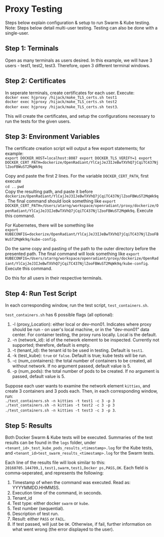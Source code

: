 # Proxy Testing 
Steps below explain configuration & setup to run Swarm & Kube testing. <br />
Note: Steps below detail multi-user testing. Testing can also be done with a single-user. 


## Step 1: Terminals
Open as many terminals as users desired. In this example, we will have 3 users - test1, test2, test3. Therefore, open 3 different terminal windows. 


## Step 2: Certificates
In seperate terminals, create certificates for each user. Execute: <br />
`docker exec hjproxy /hijack/make_TLS_certs.sh test1` <br />
`docker exec hjproxy /hijack/make_TLS_certs.sh test2` <br />
`docker exec hjproxy /hijack/make_TLS_certs.sh test3`. <br />

This will create the certificates, and setup the configurations necessary to run the tests for the given users. 



## Step 3: Environment Variables
The certificate creation script will output a few export statements; for example: <br />
`export DOCKER_HOST=localhost:8087
export DOCKER_TLS_VERIFY=1
export DOCKER_CERT_PATH=dockerize/OpenRadiant/YlCajJeJ3IJeBwTXVhQ7jCqiTC437NjlZooFBWuST2MqWk9q` <br />

Copy and paste the first 2 lines. For the variable `DOCKER_CERT_PATH`, first execute <br />
`cd ..`
`pwd` <br />
Copy the resulting path, and paste it before `dockerize/OpenRadiant/YlCajJeJ3IJeBwTXVhQ7jCqiTC437NjlZooFBWuST2MqWk9q`. The final command should look something like 
`export DOCKER_CERT_PATH=/Users/atarng/workspace/openradiant/proxy/dockerize/OpenRadiant/YlCajJeJ3IJeBwTXVhQ7jCqiTC437NjlZooFBWuST2MqWk9q`. 
Execute this command. <br />

For Kubernetes, there will be something like <br />
`export KUBECONFIG=dockerize/OpenRadiant/YlCajJeJ3IJeBwTXVhQ7jCqiTC437NjlZooFBWuST2MqWk9q/kube-config`. 

Do the same copy and pasting of the path to the outer directory before the presented path. The final command will look something like
`export KUBECONFIG=/Users/atarng/workspace/openradiant/proxy/dockerize/OpenRadiant/YlCajJeJ3IJeBwTXVhQ7jCqiTC437NjlZooFBWuST2MqWk9q/kube-config`.
Execute this command. <br />  


Do this for all users in their respective terminals. 



## Step 4: Run Test Script
In each corresponding window, run the test script, `test_containers.sh`. 

`test_containers.sh` has 6 possible flags (all optional):
1) -l (proxy_Location): either local or dev-mon01. Indicates where proxy should be run - on user's local machine, or in the "dev-mon01" data center. For container testing, the proxy runs locally. Local is the default. 
2) -n (network_id): id of the network element to be inspected. Currently not supported; therefore, default is empty. 
3) -t (tenant_id): the tenant id to be used in testing. Default is `test1`. 
4) -k (test_kube): `true` or `false`. Default is true; kube tests will be run. 
5) -c (num_containers): the total number of containers to be created, all without network. If no argument passed, default value is 5. 
6) -p (num_pods): the total number of pods to be created. If no argument is passed, default value is 5. 


Suppose each user wants to examine the network element `kitties`, and create 3 containers and 3 pods each. Then, in each corresponding window, run: <br />
`./test_containers.sh -n kitties -t test1 -c 3 -p 3` <br />
`./test_containers.sh -n kitties -t test2 -c 3 -p 3` <br />
`./test_containers.sh -n kitties -t test3 -c 3 -p 3`.


## Step 5: Results

Both Docker Swarm & Kube tests will be executed. Summaries of the test results can be found in the `logs` folder, under `<tenant_id>_test_kube_pods_results_<timestamp>.log` for the Kube tests, and `<tenant_id>test_swarm_results_<timestamp>.log` for the Swarm tests. 

Each line of the results file will look similar to this: 
`20160705.144709,1,test1,swarm,test1,Docker ps,PASS,OK`. 
Each field is comma-seperated, and represents the following:

1. Timestamp of when the command was executed. Read as: YYYYMMDD.HHMMSS. 
2. Execution time of the command, in seconds. 
3. Tenant_id 
4. Test type: either docker `swarm` or `kube`. 
5. Test number (sequential). 
6. Description of test run. 
7. Result: either `PASS` or `FAIL`. 
8. If test passed, will just be `OK`. Otherwise, if fail, further information on what went wrong (the error displayed to the user).


